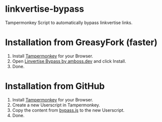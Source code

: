 # linkvertise-bypass
Tampermonkey Script to automatically bypass linkvertise links.

# Installation from GreasyFork (faster)
1. Install [Tampermonkey](https://www.tampermonkey.net) for your Browser.
2. Open [Linvertise Bypass by amboss.dev](https://greasyfork.org/de/scripts/446709-linkvertise-bypass-by-amboss-dev) and click Install.
3. Done.

# Installation from GitHub
1. Install [Tampermonkey](https://www.tampermonkey.net) for your Browser.
2. Create a new Userscript in Tampermonkey.
3. Copy the content from [bypass.js](https://raw.githubusercontent.com/ambozz/linkvertise-bypass/main/bypass.js) to the new Userscript.
4. Done.
